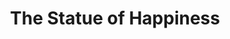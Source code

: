 ---
pid: RS226
title: The Statue of Happiness
location_transcription: In a park
zipcode: '19104'
outside_phl: 
neighborhood: University City,Belmont,Parkside,Powelton Village
age: '6'
age_range: 6-13
instagram: 
image_file_name: RS_226.jpg
proposal_transcription: 
topic: Unknown
topic_summary: '0'
type: Sculpture Statue
keywords_other: happiness
credit: Gigi Skidmore
image_labels: 
twitter: 
facebook: 
permalink: "/monuments/rs226/"
layout: item-page
---